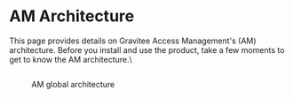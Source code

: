 # AM Architecture

This page provides details on Gravitee Access Management's (AM) architecture. Before you install and use the product, take a few moments to get to know the AM architecture.\


<figure><img src="https://docs.gravitee.io/images/am/current/graviteeio-am-overview-global-architecture.png" alt=""><figcaption><p>AM global architecture</p></figcaption></figure>
